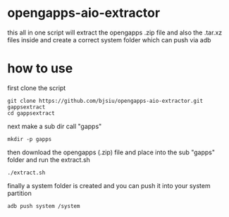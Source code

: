 # opengapps-aio-extractor
this all in one script will extract the opengapps .zip file and also the .tar.xz files inside and create a correct system folder which can push via adb
# how to use
first clone the script
```
git clone https://github.com/bjsiu/opengapps-aio-extractor.git gappsextract
cd gappsextract
```
next make a sub dir call "gapps"
```
mkdir -p gapps
```
then download the opengapps (.zip) file and place into the sub "gapps" folder and run the extract.sh
```
./extract.sh
```
finally a system folder is created and you can push it into your system partition
```
adb push system /system
```
